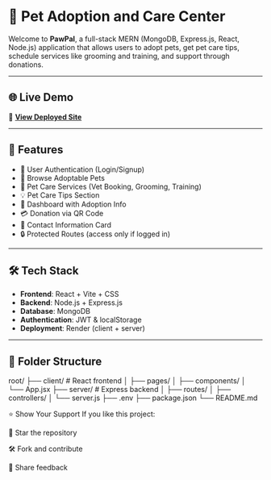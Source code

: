 # 🐾 Pet Adoption and Care Center

Welcome to **PawPal**, a full-stack MERN (MongoDB, Express.js, React, Node.js) application that allows users to adopt pets, get pet care tips, schedule services like grooming and training, and support through donations.

---

## 🌐 Live Demo

🚀 **[View Deployed Site](https://pet-adoption-and-care-center-4.onrender.com)**

---

## 📌 Features

- 👤 User Authentication (Login/Signup)
- 🐶 Browse Adoptable Pets
- 🧼 Pet Care Services (Vet Booking, Grooming, Training)
- 💡 Pet Care Tips Section
- 🧾 Dashboard with Adoption Info
- 💳 Donation via QR Code
- 📍 Contact Information Card
- 🔒 Protected Routes (access only if logged in)

---

## 🛠️ Tech Stack

- **Frontend**: React + Vite + CSS
- **Backend**: Node.js + Express.js
- **Database**: MongoDB
- **Authentication**: JWT & localStorage
- **Deployment**: Render (client + server)

---

## 📁 Folder Structure

root/
├── client/ # React frontend
│ ├── pages/
│ ├── components/
│ └── App.jsx
├── server/ # Express backend
│ ├── routes/
│ ├── controllers/
│ └── server.js
├── .env
├── package.json
└── README.md

⭐ Show Your Support
If you like this project:

🌟 Star the repository

🛠️ Fork and contribute

💬 Share feedback













